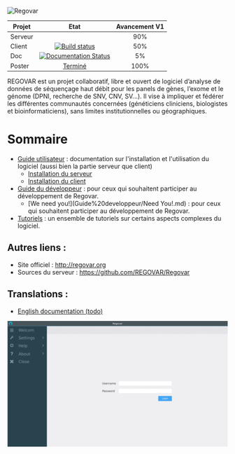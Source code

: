 ![Regovar](https://raw.githubusercontent.com/REGOVAR/Regovar/master/logo/logotitle.color.png)

| Projet        | Etat          | Avancement V1 |
| ------------- |:-------------:|:--------------:|
| Serveur       |               | 90% |
| Client        | [![Build status](https://ci.appveyor.com/api/projects/status/275xv8xawf4hn199?svg=true)](https://ci.appveyor.com/project/ikit/qregovar) | 50% |
| Doc           | [![Documentation Status](https://readthedocs.org/projects/regovar/badge/?version=latest)](http://regovar.readthedocs.io/fr/latest/?badge=latest) | 5% |
| Poster        | [Terminé](https://github.com/REGOVAR/Sandbox/raw/master/sandbox/jobim_poster/poster.pdf) | 100% |


REGOVAR est un projet collaboratif, libre et ouvert de logiciel d’analyse de données de séquençage haut débit pour les panels de gènes, l’exome et le génome (DPNI, recherche de SNV, CNV, SV...). Il vise à impliquer et fédérer les différentes communautés concernées (généticiens cliniciens, biologistes et bioinformaticiens), sans limites institutionnelles ou géographiques.


# Sommaire
 * [Guide utilisateur](Guide%20utilisateur/01.%20Bienvenue.md) : documentation sur l'installation et l'utilisation du logiciel (aussi bien la partie serveur que client)
   * [Installation du serveur](Guide%20utilisateur/04.%20Installation%20du%20serveur.md)
   * [Installation du client](Guide%20utilisateur/05.%20Installation%20du%20client.md)
 * [Guide du développeur](Guide%20developpeur/01.%20Bienvenue.md) : pour ceux qui souhaitent participer au développement de Regovar.
   * [We need you!](Guide%20developpeur/Need You!.md) : pour ceux qui souhaitent participer au développement de Regovar.
 * [Tutoriels](Tutoriels/Tutoriels.md) : un ensemble de tutoriels sur certains aspects complexes du logiciel.


## Autres liens :
 * Site officiel : http://regovar.org
 * Sources du serveur : https://github.com/REGOVAR/Regovar

 
## Translations :
 * [English documentation (todo)](http://regovar.readthedocs.io/latest/)


![Aperçu](https://raw.githubusercontent.com/REGOVAR/QRegovar/master/docs/mockup/mockup.gif)
